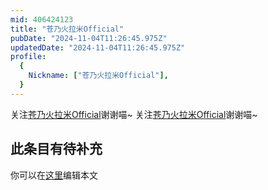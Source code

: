 ```yaml
---
mid: 406424123
title: "苍乃火拉米Official"
pubDate: "2024-11-04T11:26:45.975Z"
updatedDate: "2024-11-04T11:26:45.975Z"
profile:
  {
    Nickname: ["苍乃火拉米Official"],
  }
---
```


关注[苍乃火拉米Official](https://space.bilibili.com/406424123)谢谢喵~ 关注[苍乃火拉米Official](https://space.bilibili.com/406424123)谢谢喵~

## 此条目有待补充
你可以在[这里](https://github.com/Yuhanawa/VTuber.ICU/edit/master/src/content/v/苍乃火拉米Official/index.md)编辑本文

